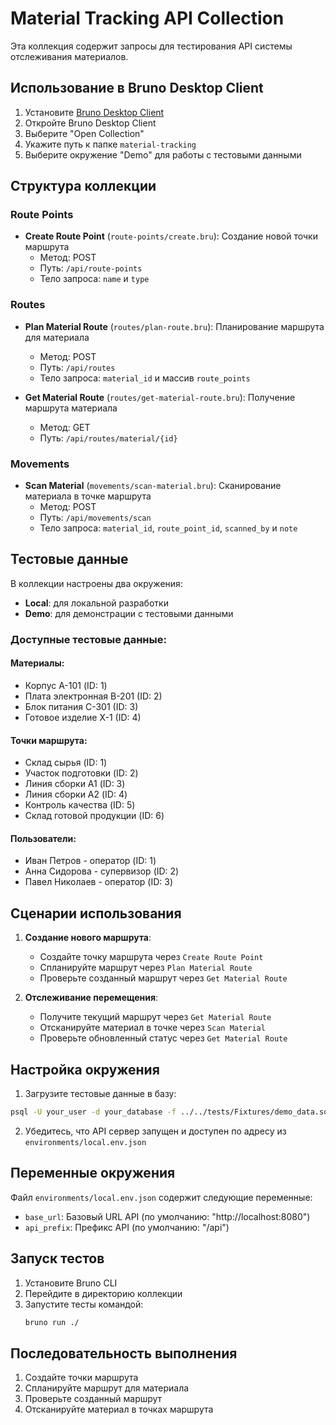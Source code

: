 # Material Tracking API Collection

Эта коллекция содержит запросы для тестирования API системы отслеживания материалов.

## Использование в Bruno Desktop Client

1. Установите [Bruno Desktop Client](https://www.usebruno.com/downloads)
2. Откройте Bruno Desktop Client
3. Выберите "Open Collection"
4. Укажите путь к папке `material-tracking`
5. Выберите окружение "Demo" для работы с тестовыми данными

## Структура коллекции

### Route Points
- **Create Route Point** (`route-points/create.bru`): Создание новой точки маршрута
  - Метод: POST
  - Путь: `/api/route-points`
  - Тело запроса: `name` и `type`

### Routes
- **Plan Material Route** (`routes/plan-route.bru`): Планирование маршрута для материала
  - Метод: POST
  - Путь: `/api/routes`
  - Тело запроса: `material_id` и массив `route_points`

- **Get Material Route** (`routes/get-material-route.bru`): Получение маршрута материала
  - Метод: GET
  - Путь: `/api/routes/material/{id}`

### Movements
- **Scan Material** (`movements/scan-material.bru`): Сканирование материала в точке маршрута
  - Метод: POST
  - Путь: `/api/movements/scan`
  - Тело запроса: `material_id`, `route_point_id`, `scanned_by` и `note`

## Тестовые данные

В коллекции настроены два окружения:
- **Local**: для локальной разработки
- **Demo**: для демонстрации с тестовыми данными

### Доступные тестовые данные:

#### Материалы:
- Корпус А-101 (ID: 1)
- Плата электронная B-201 (ID: 2)
- Блок питания C-301 (ID: 3)
- Готовое изделие X-1 (ID: 4)

#### Точки маршрута:
- Склад сырья (ID: 1)
- Участок подготовки (ID: 2)
- Линия сборки А1 (ID: 3)
- Линия сборки А2 (ID: 4)
- Контроль качества (ID: 5)
- Склад готовой продукции (ID: 6)

#### Пользователи:
- Иван Петров - оператор (ID: 1)
- Анна Сидорова - супервизор (ID: 2)
- Павел Николаев - оператор (ID: 3)

## Сценарии использования

1. **Создание нового маршрута**:
   - Создайте точку маршрута через `Create Route Point`
   - Спланируйте маршрут через `Plan Material Route`
   - Проверьте созданный маршрут через `Get Material Route`

2. **Отслеживание перемещения**:
   - Получите текущий маршрут через `Get Material Route`
   - Отсканируйте материал в точке через `Scan Material`
   - Проверьте обновленный статус через `Get Material Route`

## Настройка окружения

1. Загрузите тестовые данные в базу:
```bash
psql -U your_user -d your_database -f ../../tests/Fixtures/demo_data.sql
```

2. Убедитесь, что API сервер запущен и доступен по адресу из `environments/local.env.json`

## Переменные окружения

Файл `environments/local.env.json` содержит следующие переменные:
- `base_url`: Базовый URL API (по умолчанию: "http://localhost:8080")
- `api_prefix`: Префикс API (по умолчанию: "/api")

## Запуск тестов

1. Установите Bruno CLI
2. Перейдите в директорию коллекции
3. Запустите тесты командой:
   ```bash
   bruno run ./
   ```

## Последовательность выполнения

1. Создайте точки маршрута
2. Спланируйте маршрут для материала
3. Проверьте созданный маршрут
4. Отсканируйте материал в точках маршрута 